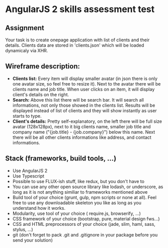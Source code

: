 # AngularJS 2 skills assessment test

## Assignment

Your task is to create onepage application with list of clients and their
details. Clients data are stored in 'clients.json' which will be loaded
dynamicaly via XHR.

## Wireframe description:
* **Clients list:** Every item will display smaller avatar (in
	json there is only one avatar size, so feel free to resize it). Next to the
	avatar there will be clients name and job title. When user clicks on
	an item, it will display client's details on the right.
* **Search:** Above this list there will be search bar. It will search
	all informations, not only those showed in the clients list. Results will
	be displayed instead of list of clients and they will show instantly
	as user starts to type.
* **Client's details:** Pretty self-explanatory, on the left there
	will be full size avatar (128x128px), next to it big clients name,
	smaller job title and company name ("{job.title} - {job.company}") below
	this name. Next there will be all other clients informations like
	address, and contact informations.


## Stack (frameworks, build tools, ...)

* Use AngularJS 2
* Use Typescript
* Possible to use FLUX-ish stuff, like redux, but you don't have to
* You can use any other open source library like lodash, or underscore,
	as long as it is not anything similiar to frameworks mentioned above
* Build tool of your choice (grunt, gulp, npm scripts or none at all).
	Feel free to use any downloadable skeleton you like as long as you
	understand how it works.
* Modularity, use tool of your choice ( require.js, browserify, ...)
* CSS framework of your choice (bootstrap, pure, material design
	fws...)
* CSS and HTML preprocessors of your choice (jade, slim, haml, sass,
	stylus, ...)
* git (don't forget to pack .git and .gitignore in your package before
	you send your solution)


